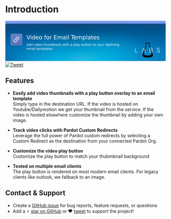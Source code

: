 # Introduction

![Video for Email Templates](assets/img/banner.png)
[![Tweet](https://img.shields.io/twitter/url/http/shields.io.svg?style=social)](https://twitter.com/intent/tweet?url=https%3A%2F%2Fgithub.com%2Fshrej%2Femail-video&hashtags=salesforcelabs,pardot)

## Features

- **Easily add video thumbnails with a play button overlay to an email template**<br>
  Simply type in the destination URL. If the video is hosted on Youtube/Dailymotion we get your thumbnail from the service. If the video is hosted elsewhere customize the thumbnail by adding your own image.

- **Track video clicks with Pardot Custom Redirects**<br>
  Leverage the full power of Pardot custom redirects by selecting a Custom Redirect as the destination from your connected Pardot Org.

- **Customize the video play button**<br>
  Customize the play button to match your thubmbnail background

- **Tested on multiple email clients**<br>
  The play button is rendered on most modern email clients. For legacy clients like outlook, we fallback to an image.

## Contact & Support

- Create a [GitHub issue](https://github.com/shrej/email-video/issues) for bug reports, feature requests, or questions
- Add a ⭐️ [star on GitHub](https://github.com/shrej/email-video) or ❤️ [tweet](https://twitter.com/intent/tweet?url=https%3A%2F%2Fgithub.com%2Fshrej%2Femail-video&hashtags=salesforcelabs,pardot) to support the project!

<!-- GitHub Buttons -->
<script async defer src="https://buttons.github.io/buttons.js"></script>
